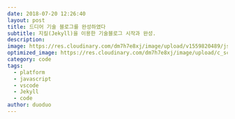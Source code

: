 ```yaml
---
date: 2018-07-20 12:26:40
layout: post
title: 드디어 기술 블로그를 완성하였다
subtitle: 지킬(Jekyll)을 이용한 기술블로그 시작과 완성.
description: 
image: https://res.cloudinary.com/dm7h7e8xj/image/upload/v1559820489/js-code_n83m7a.jpg
optimized_image: https://res.cloudinary.com/dm7h7e8xj/image/upload/c_scale,w_380/v1559820489/js-code_n83m7a.jpg
category: code
tags:
  - platform
  - javascript
  - vscode
  - Jekyll
  - code
author: duoduo
---
```


